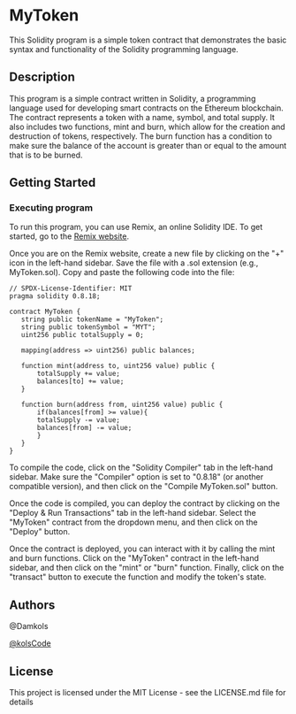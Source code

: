 # MyToken

This Solidity program is a simple token contract that demonstrates the basic syntax and functionality of the Solidity programming language.

## Description

This program is a simple contract written in Solidity, a programming language used for developing smart contracts on the Ethereum blockchain. The contract represents a token with a name, symbol, and total supply. It also includes two functions, mint and burn, which allow for the creation and destruction of tokens, respectively. The burn function has a condition to make sure the balance of the account is greater than or equal to the amount that is to be burned.

## Getting Started

### Executing program

To run this program, you can use Remix, an online Solidity IDE. To get started, go to the [Remix website](https://remix.ethereum.org/).

Once you are on the Remix website, create a new file by clicking on the "+" icon in the left-hand sidebar. Save the file with a .sol extension (e.g., MyToken.sol). Copy and paste the following code into the file:

```solidity
// SPDX-License-Identifier: MIT
pragma solidity 0.8.18;

contract MyToken {
   string public tokenName = "MyToken";
   string public tokenSymbol = "MYT";
   uint256 public totalSupply = 0;

   mapping(address => uint256) public balances;

   function mint(address to, uint256 value) public {
       totalSupply += value;
       balances[to] += value;
   }

   function burn(address from, uint256 value) public {
       if(balances[from] >= value){
       totalSupply -= value;
       balances[from] -= value;
       }
   }
}
```
To compile the code, click on the "Solidity Compiler" tab in the left-hand sidebar. Make sure the "Compiler" option is set to "0.8.18" (or another compatible version), and then click on the "Compile MyToken.sol" button.

Once the code is compiled, you can deploy the contract by clicking on the "Deploy & Run Transactions" tab in the left-hand sidebar. Select the "MyToken" contract from the dropdown menu, and then click on the "Deploy" button.

Once the contract is deployed, you can interact with it by calling the mint and burn functions. Click on the "MyToken" contract in the left-hand sidebar, and then click on the "mint" or "burn" function. Finally, click on the "transact" button to execute the function and modify the token's state.

## Authors

@Damkols

[@kolsCode](https://twitter.com/kolsCodes)


## License

This project is licensed under the MIT License - see the LICENSE.md file for details
